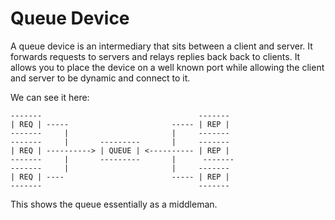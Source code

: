 # Queue Device

A queue device is an intermediary that sits between a client and server. It
forwards requests to servers and relays replies back back to clients. It
allows you to place the device on a well known port while allowing the client
and server to be dynamic and connect to it.

We can see it here:

```
-------                                   -------
| REQ | -----                       ----- | REP |
-------     |                       |     -------
-------     |       ---------       |     -------
| REQ | ----------> | QUEUE | <---------- | REP |
-------     |       ---------       |      -------
-------     |                       |     -------
| REQ | ----                        ----- | REP |
-------                                   -------
```

This shows the queue essentially as a middleman.
